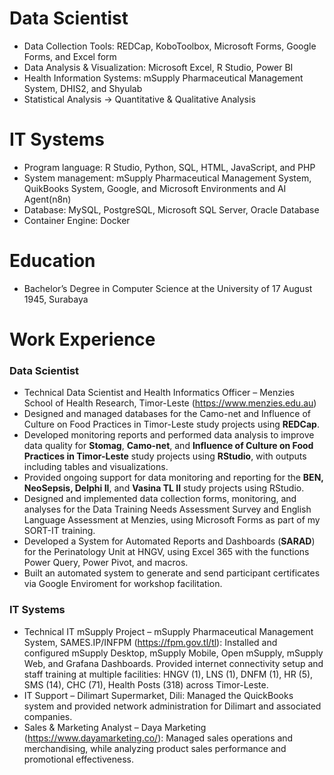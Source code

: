 # Data Scientist
- Data Collection Tools: REDCap, KoboToolbox, Microsoft Forms, Google Forms, and Excel form
- Data Analysis & Visualization: Microsoft Excel, R Studio, Power BI
- Health Information Systems: mSupply Pharmaceutical Management System, DHIS2, and Shyulab
- Statistical Analysis → Quantitative & Qualitative Analysis 

# IT Systems
- Program language: R Studio, Python, SQL, HTML, JavaScript, and PHP
- System management: mSupply Pharmaceutical Management System, QuikBooks System, Google, and Microsoft Environments and AI Agent(n8n)
- Database: MySQL, PostgreSQL, Microsoft SQL Server, Oracle Database
- Container Engine: Docker

# Education
- Bachelor’s Degree in Computer Science at the University of 17 August 1945, Surabaya

# Work Experience
### Data Scientist
- Technical Data Scientist and Health Informatics Officer – Menzies School of Health Research, Timor-Leste (https://www.menzies.edu.au)
- Designed and managed databases for the Camo-net and Influence of Culture on Food Practices in Timor-Leste study projects using **REDCap**.
- Developed monitoring reports and performed data analysis to improve data quality for **Stomag**, **Camo-net**, and **Influence of Culture on Food Practices in Timor-Leste** study projects using **RStudio**, with outputs including tables and visualizations.
- Provided ongoing support for data monitoring and reporting for the **BEN, NeoSepsis, Delphi II**, and **Vasina TL II** study projects using RStudio.
- Designed and implemented data collection forms, monitoring, and analyses for the Data Training Needs Assessment Survey and English Language Assessment at Menzies, using Microsoft Forms as part of my SORT-IT training.
- Developed a System for Automated Reports and Dashboards (**SARAD**) for the Perinatology Unit at HNGV, using Excel 365 with the functions Power Query, Power Pivot, and macros.
- Built an automated system to generate and send participant certificates via Google Enviroment for workshop facilitation.
### IT Systems
- Technical IT mSupply Project – mSupply Pharmaceutical Management System, SAMES.IP/INFPM (https://fpm.gov.tl/tl): Installed and configured mSupply Desktop, mSupply Mobile, Open mSupply, mSupply Web, and Grafana Dashboards. Provided internet connectivity setup and staff training at multiple facilities: HNGV (1), LNS (1), DNFM (1), HR (5), SMS (14), CHC (71), Health Posts (318) across Timor-Leste.
- IT Support – Dilimart Supermarket, Dili: Managed the QuickBooks system and provided network administration for Dilimart and associated companies.
- Sales & Marketing Analyst – Daya Marketing (https://www.dayamarketing.co/): Managed sales operations and merchandising, while analyzing product sales performance and promotional effectiveness.



